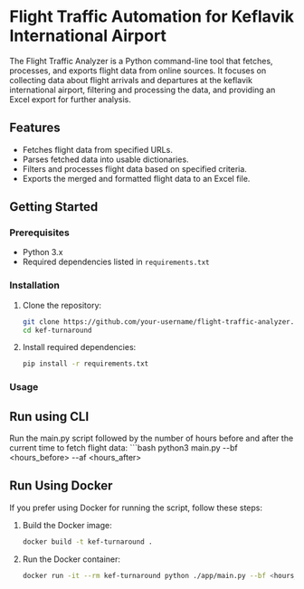 # Flight Traffic Automation for Keflavik International Airport

The Flight Traffic Analyzer is a Python command-line tool that fetches, processes, and exports flight data from online sources. It focuses on collecting data about flight arrivals and departures at the keflavik international airport, filtering and processing the data, and providing an Excel export for further analysis.

## Features

- Fetches flight data from specified URLs.
- Parses fetched data into usable dictionaries.
- Filters and processes flight data based on specified criteria.
- Exports the merged and formatted flight data to an Excel file.

## Getting Started

### Prerequisites

- Python 3.x
- Required dependencies listed in `requirements.txt`

### Installation

1. Clone the repository:

   ```bash
   git clone https://github.com/your-username/flight-traffic-analyzer.git
   cd kef-turnaround

2. Install required dependencies:

    ```bash
    pip install -r requirements.txt

### Usage

## Run using CLI

Run the main.py script followed by the number of hours before and after the current time to fetch flight data:
    ```bash
    python3 main.py --bf <hours_before> --af <hours_after>

## Run Using Docker

If you prefer using Docker for running the script, follow these steps:

1. Build the Docker image:

   ```bash
   docker build -t kef-turnaround .

2. Run the Docker container:

    ```bash
    docker run -it --rm kef-turnaround python ./app/main.py --bf <hours_before> --af <hours_after>
